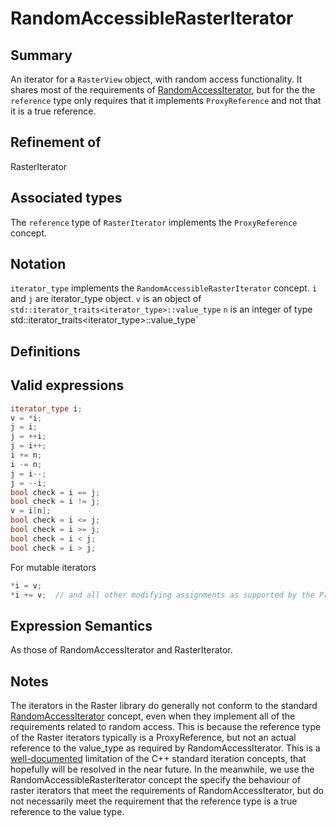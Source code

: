 # RandomAccessibleRasterIterator
## Summary
An iterator for a `RasterView` object, with random access functionality. It shares most of the requirements of [RandomAccessIterator](http://en.cppreference.com/w/cpp/concept/RandomAccessIterator), but for the the `reference` type only requires that it implements `ProxyReference` and not that it is a true reference.
## Refinement of
RasterIterator
## Associated types
The `reference` type of `RasterIterator` implements the `ProxyReference` concept.
## Notation
`iterator_type` implements the `RandomAccessibleRasterIterator` concept.
`i` and `j` are iterator_type object.
`v` is an object of `std::iterator_traits<iterator_type>::value_type`
`n` is an integer of type std::iterator_traits<iterator_type>::value_type`
## Definitions
## Valid expressions
```cpp
iterator_type i;
v = *i;
j = i;
j = ++i;
j = i++;
i += n;
i -= n;
j = i--;
j = --i;
bool check = i == j;
bool check = i != j;
v = i[n];
bool check = i <= j;
bool check = i >= j;
bool check = i < j;
bool check = i > j;
```

For mutable iterators
```cpp
*i = v;
*i += v;  // and all other modifying assignments as supported by the ProxyReference requirements.
```

## Expression Semantics
As those of RandomAccessIterator and RasterIterator.

## Notes
The iterators in the Raster library do generally not conform to the standard [RandomAccessIterator](http://en.cppreference.com/w/cpp/concept/RandomAccessIterator) concept, even when they implement all of the requirements related to random access. This is because the reference type of the Raster iterators typically is a ProxyReference, but not an actual reference to the value_type as required by RandomAccessIterator. This is a [well-documented](http://www.open-std.org/jtc1/sc22/wg21/docs/papers/2003/n1550.htm) limitation of the C++ standard iteration concepts, that hopefully will be resolved in the near future. 
In the meanwhile, we use the RandomAccessibleRasterIterator concept the specify the behaviour of raster iterators that meet the requirements of RandomAccessIterator, but do not necessarily meet the requirement that the reference type is a true reference to the value type.